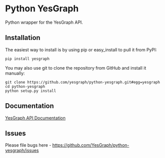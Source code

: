 # Python YesGraph

Python wrapper for the YesGraph API.


## Installation

The easiest way to install is by using pip or easy_install to pull it from PyPI:

    pip install yesgraph

You may also use git to clone the repository from GitHub and install it manually:

    git clone https://github.com/yesgraph/python-yesgraph.git#egg=yesgraph
    cd python-yesgraph
    python setup.py install

## Documentation

[YesGraph API Documentation](https://www.yesgraph.com/docs/)

## Issues

Please file bugs here - https://github.com/YesGraph/python-yesgraph/issues
